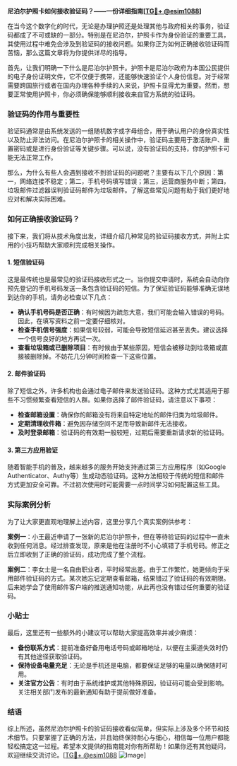 **尼泊尔护照卡如何接收验证码？——一份详细指南[[TG💪+ @esim1088](https://t.me/s/esim1088)]**

在当今这个数字化的时代，无论是办理护照还是处理其他与政府相关的事务，验证码都成了不可或缺的一部分。特别是在尼泊尔，护照卡作为身份验证的重要工具，其使用过程中难免会涉及到验证码的接收问题。如果你正为如何正确接收验证码而苦恼，那么这篇文章将为你提供详尽的指导。

首先，让我们明确一下什么是尼泊尔护照卡。护照卡是尼泊尔政府为本国公民提供的电子身份证明文件，它不仅便于携带，还能够快速验证个人身份信息。对于经常需要跨国旅行或者在国内办理各种手续的人来说，护照卡显得尤为重要。然而，想要正常使用护照卡，你必须确保能够顺利接收来自官方系统的验证码。

### 验证码的作用与重要性

验证码通常是由系统发送的一组随机数字或字母组合，用于确认用户的身份真实性以及防止非法访问。在尼泊尔护照卡的相关操作中，验证码主要用于激活账户、重置密码或是进行身份验证等关键步骤。可以说，没有验证码的支持，你的护照卡可能无法正常工作。

那么，为什么有些人会遇到接收不到验证码的问题呢？主要有以下几个原因：第一，网络连接不稳定；第二，手机号码填写错误；第三，运营商服务中断；第四，垃圾邮件过滤器误判验证码邮件为垃圾邮件。了解这些常见问题有助于我们更好地应对和解决实际困难。

### 如何正确接收验证码？

接下来，我们将从技术角度出发，详细介绍几种常见的验证码接收方式，并附上实用的小技巧帮助大家顺利完成相关操作。

#### 1. 短信验证码

这是最传统也是最常见的验证码接收形式之一。当你提交申请时，系统会自动向你预先登记的手机号码发送一条包含验证码的短信。为了保证验证码能够准确无误地到达你的手机，请务必检查以下几点：

- **确认手机号码是否正确**：有时候因为疏忽大意，我们可能会输入错误的号码。因此，在填写资料之前一定要仔细核对。
- **检查手机信号强度**：如果信号较弱，可能会导致短信延迟甚至丢失。建议选择一个信号良好的地方再试一次。
- **查看垃圾箱或已删除项目**：有时候由于某些原因，短信会被移动到垃圾箱或直接被删除掉。不妨花几分钟时间检查一下这些位置。

#### 2. 邮件验证码

除了短信之外，许多机构也会通过电子邮件来发送验证码。这种方式尤其适用于那些不习惯频繁查看短信的人群。如果你选择了邮件验证码，请注意以下事项：

- **检查邮箱设置**：确保你的邮箱没有将来自特定地址的邮件归类为垃圾邮件。
- **定期清理收件箱**：避免因存储空间不足而导致新邮件无法接收。
- **及时登录邮箱**：验证码的有效期一般较短，过期后需要重新请求新的验证码。

#### 3. 第三方应用验证

随着智能手机的普及，越来越多的服务开始支持通过第三方应用程序（如Google Authenticator、Authy等）生成动态验证码。这种方法相较于传统的短信和邮件方式更加安全可靠。不过初次使用时可能需要一点时间学习如何配置这些工具。

### 实际案例分析

为了让大家更直观地理解上述内容，这里分享几个真实案例供参考：

**案例一**：小王最近申请了一张新的尼泊尔护照卡，但在等待验证码的过程中一直未收到任何消息。经过排查发现，原来是他在注册时不小心填错了手机号码。修正之后立即收到了正确的验证码，成功完成了整个流程。

**案例二**：李女士是一名自由职业者，平时经常出差。由于工作繁忙，她更倾向于采用邮件验证码的方式。某次她忘记定期查看邮箱，结果错过了验证码的有效期限。后来她学会了使用邮件客户端的推送通知功能，从此再也没有错过任何重要的验证码。

### 小贴士

最后，这里还有一些额外的小建议可以帮助大家提高效率并减少麻烦：

- **备份联系方式**：提前准备好备用电话号码或邮箱地址，以便在主渠道失效时仍有其他途径获取验证码。
- **保持设备电量充足**：无论是手机还是电脑，都要保证足够的电量以确保随时可用。
- **关注官方公告**：有时由于系统维护或其他特殊原因，验证码可能会受到影响。关注相关部门发布的最新通知有助于提前做好准备。

### 结语

综上所述，虽然尼泊尔护照卡的验证码接收看似简单，但实际上涉及多个环节和技术细节。只要掌握了正确的方法，并且始终保持耐心与细心，相信每一位用户都能轻松搞定这一过程。希望本文提供的指南能对你有所帮助！如果你还有其他疑问，欢迎继续交流讨论。[[TG💪+ @esim1088](https://t.me/s/esim1088) ![Image](https://i.postimg.cc/4NQfJmqS/Snipaste-2025-05-13-00-14-12.png)]